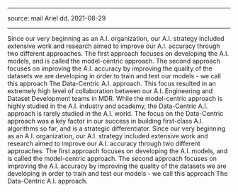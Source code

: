 _____________
source: mail Ariel dd. 2021-08-29
_____________

Since our very beginning as an A.I. organization, our A.I. strategy included extensive work and research aimed to improve our A.I. accuracy through two different approaches. The first approach focuses on developing the A.I. models, and is called the model-centric approach. The second approach focuses on improving the A.I. accuracy by improving the quality of the datasets we are developing in order to train and test our models - we call this approach The Data-Centric A.I. approach. This focus resulted in an extremely high level of collaboration between our A.I. Engineering and Dataset Development teams in MDR. 
While the model-centric approach is highly studied in the A.I. industry and academy, the Data-Centric A.I. approach is rarely studied in the A.I. world. The focus on the Data-Centric approach was a key factor in our success in building first-class A.I. algorithms so far, and is a strategic differentiator.
Since our very beginning as an A.I. organization, our A.I. strategy included extensive work and research aimed to improve our A.I. accuracy through two different approaches. The first approach focuses on developing the A.I. models, and is called the model-centric approach. The second approach focuses on improving the A.I. accuracy by improving the quality of the datasets we are developing in order to train and test our models - we call this approach The Data-Centric A.I. approach.